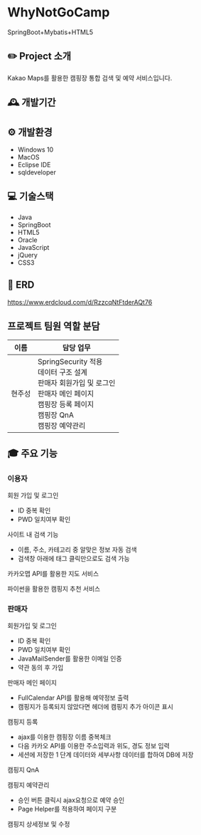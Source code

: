 # WhyNotGoCamp
SpringBoot+Mybatis+HTML5

## ✏️ Project 소개
Kakao Maps를 활용한 캠핑장 통합 검색 및 예약 서비스입니다.

## 🕰️ 개발기간

## ⚙️ 개발환경
- Windows 10
- MacOS
- Eclipse IDE
- sqldeveloper

## 💻 기술스택
- Java
- SpringBoot
- HTML5
- Oracle
- JavaScript
- jQuery
- CSS3

## 🔗 ERD
https://www.erdcloud.com/d/RzzcqNtFtderAQt76

## 프로젝트 팀원 역할 분담
|**이름**|**담당 업무**|
|-------|--------|
|현주성|SpringSecurity 적용<br>데이터 구조 설계<br>판매자 회원가입 및 로그인<br>판매자 메인 페이지<br>캠핑장 등록 페이지<br>캠핑장 QnA<br>캠핑장 예약관리|

## 🎓 주요 기능
### 이용자
회원 가입 및 로그인
- ID 중복 확인
- PWD 일치여부 확인

사이트 내 검색 기능
- 이름, 주소, 카테고리 중 알맞은 정보 자동 검색
- 검색창 아래에 태그 클릭만으로도 검색 가능

카카오맵 API를 활용한 지도 서비스

파이썬을 활용한 캠핑지 추천 서비스

### 판매자
회원가입 및 로그인
- ID 중복 확인
- PWD 일치여부 확인
- JavaMailSender를 활용한 이메일 인증
- 약관 동의 후 가입

판매자 메인 페이지
- FullCalendar API를 활용해 예약정보 출력
- 캠핑지가 등록되지 않았다면 헤더에 캠핑지 추가 아이콘 표시

캠핑지 등록
- ajax를 이용한 캠핑장 이름 중복체크
- 다음 카카오 API를 이용한 주소입력과 위도, 경도 정보 입력
- 세션에 저장한 1 단계 데이터와 세부사항 데이터를 합하여 DB에 저장

캠핑지 QnA

캠핑지 예약관리
- 승인 버튼 클릭시 ajax요청으로 예약 승인
- Page Helper를 적용하여 페이지 구분

캠핑지 상세정보 및 수정



